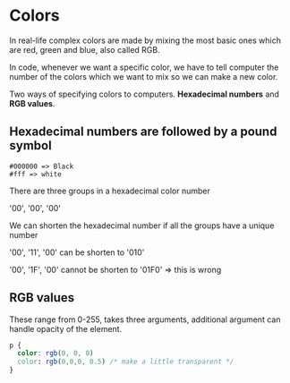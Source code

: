 # Colors
In real-life complex colors are made by mixing the most basic ones which are red, green and blue, also called RGB.

In code, whenever we want a specific color, we have to tell computer the number of the colors which we want to mix so we can make a new color.

Two ways of specifying colors to computers.
**Hexadecimal numbers** and **RGB values**.

## Hexadecimal numbers are followed by a pound symbol #
```
#000000 => Black
#fff => white
```
There are three groups in a hexadecimal color number

'00', '00', '00'  

We can shorten the hexadecimal number if all the groups have a unique number

'00', '11', '00' can be shorten to '010'

'00', '1F', '00' cannot be shorten to '01F0' => this is wrong

## RGB values
These range from 0-255, takes three arguments, additional argument can handle opacity of the element.

```css
p {
  color: rgb(0, 0, 0)
  color: rgb(0,0,0, 0.5) /* make a little transparent */
}
```
